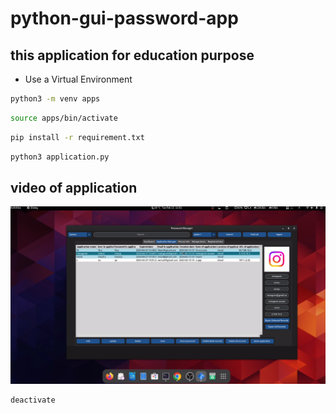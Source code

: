 # python-gui-password-app
## this application for education purpose
 * Use a Virtual Environment
```bash
python3 -m venv apps
```
```bash
source apps/bin/activate
```
```bash
pip install -r requirement.txt
```
```bash
python3 application.py
```
## video of application 
[<img src="https://github.com/hmidani-abdelilah/python-gui-password-app/blob/main/Screenshot%20from%20app.png" >](https://youtu.be/ydCXS4ZU0Aw "password manager")

```bash
deactivate
```
